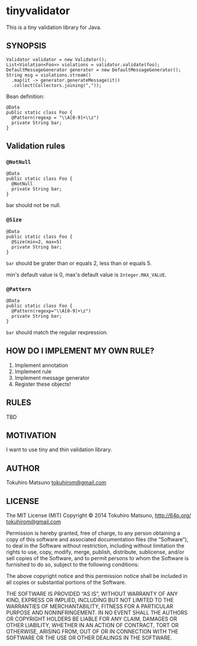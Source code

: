 # tinyvalidator

This is a tiny validation library for Java.

## SYNOPSIS

    Validator validator = new Validator();
    List<Violation<Foo>> violations = validator.validate(foo);
    DefaultMessageGenerator generator = new DefaultMessageGenerator();
    String msg = violations.stream()
      .map(it -> generator.generateMessage(it))
      .collect(Collectors.joining(","));

Bean definition:

    @Data
    public static class Foo {
      @Pattern(regexp = "\\A[0-9]+\\z")
      private String bar;
    }

## Validation rules

### `@NotNull`

    @Data
    public static class Foo {
      @NotNull
      private String bar;
    }

bar should not be null.

### `@Size`

    @Data
    public static class Foo {
      @Size(min=2, max=5)
      private String bar;
    }

`bar` should be grater than or equals 2, less than or equals 5.

min's default value is 0, max's default value is `Integer.MAX_VALUE`.

### `@Pattern`

    @Data
    public static class Foo {
      @Pattern(regexp="\\A[0-9]+\z")
      private String bar;
    }

`bar` should match the regular rexpression.

## HOW DO I IMPLEMENT MY OWN RULE?

 1. Implement annotation
 2. Implement rule
 3. Implement message generator
 4. Register these objects!

## RULES

TBD

## MOTIVATION

I want to use tiny and thin validation library.

## AUTHOR

Tokuhiro Matsuno <tokuhirom@gmail.com>

## LICENSE

  The MIT License (MIT)
  Copyright © 2014 Tokuhiro Matsuno, http://64p.org/ <tokuhirom@gmail.com>

  Permission is hereby granted, free of charge, to any person obtaining a copy
  of this software and associated documentation files (the “Software”), to deal
  in the Software without restriction, including without limitation the rights
  to use, copy, modify, merge, publish, distribute, sublicense, and/or sell
  copies of the Software, and to permit persons to whom the Software is
  furnished to do so, subject to the following conditions:

  The above copyright notice and this permission notice shall be included in
  all copies or substantial portions of the Software.

  THE SOFTWARE IS PROVIDED “AS IS”, WITHOUT WARRANTY OF ANY KIND, EXPRESS OR
  IMPLIED, INCLUDING BUT NOT LIMITED TO THE WARRANTIES OF MERCHANTABILITY,
  FITNESS FOR A PARTICULAR PURPOSE AND NONINFRINGEMENT. IN NO EVENT SHALL THE
  AUTHORS OR COPYRIGHT HOLDERS BE LIABLE FOR ANY CLAIM, DAMAGES OR OTHER
  LIABILITY, WHETHER IN AN ACTION OF CONTRACT, TORT OR OTHERWISE, ARISING FROM,
  OUT OF OR IN CONNECTION WITH THE SOFTWARE OR THE USE OR OTHER DEALINGS IN
  THE SOFTWARE.
